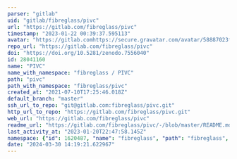 ```yaml
---
parser: "gitlab"
uid: "gitlab/fibreglass/pivc"
url: "https://gitlab.com/fibreglass/pivc"
timestamp: "2023-01-22 00:39:37.595113"
avatar: "https://gitlab.comhttps://secure.gravatar.com/avatar/58887023f5b1b121cde5b3c987adc02f?s=80&d=identicon"
repo_url: "https://gitlab.com/fibreglass/pivc"
doi: "https://doi.org/10.5281/zenodo.7556040"
id: 28041160
name: "PIVC"
name_with_namespace: "fibreglass / PIVC"
path: "pivc"
path_with_namespace: "fibreglass/pivc"
created_at: "2021-07-10T17:25:46.018Z"
default_branch: "master"
ssh_url_to_repo: "git@gitlab.com:fibreglass/pivc.git"
http_url_to_repo: "https://gitlab.com/fibreglass/pivc.git"
web_url: "https://gitlab.com/fibreglass/pivc"
readme_url: "https://gitlab.com/fibreglass/pivc/-/blob/master/README.md"
last_activity_at: "2023-01-20T22:47:58.145Z"
namespace: {"id": 1620487, "name": "fibreglass", "path": "fibreglass", "kind": "user", "full_path": "fibreglass", "parent_id": null, "avatar_url": "https://secure.gravatar.com/avatar/58887023f5b1b121cde5b3c987adc02f?s=80&d=identicon", "web_url": "https://gitlab.com/fibreglass"}
date: "2024-03-30 14:19:21.622967"
---
```

